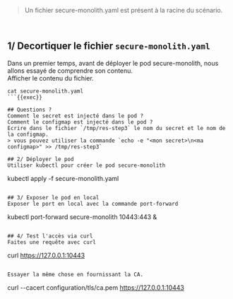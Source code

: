 > Un fichier secure-monolith.yaml est présent à la racine du scénario.
<br>

## 1/ Decortiquer le fichier `secure-monolith.yaml`
Dans un premier temps, avant de déployer le pod secure-monolith, nous allons essayé de comprendre son contenu.  
Afficher le contenu du fichier.

```
cat secure-monolith.yaml
```{{exec}}

## Questions ?
Comment le secret est injecté dans le pod ?  
Comment le configmap est injecté dans le pod ?  
Ecrire dans le fichier `/tmp/res-step3` le nom du secret et le nom de la configmap.  
> vous pouvez utiliser la commande `echo -e "<mon secret>\n<ma configmap>" >> /tmp/res-step3`

## 2/ Déployer le pod
Utiliser kubectl pour créer le pod secure-monolith
```
kubectl apply -f secure-monolith.yaml
```{{exec}}

## 3/ Exposer le pod en local
Exposer le port en local avec la commande port-forward
```
kubectl port-forward secure-monolith 10443:443 &
```{{exec}}

## 4/ Test l'accès via curl
Faites une requête avec curl
```
curl https://127.0.0.1:10443
```{{exec}}

Essayer la même chose en fournissant la CA.
```
curl --cacert configuration/tls/ca.pem https://127.0.0.1:10443
```{{exec}}